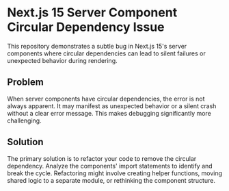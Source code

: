 # Next.js 15 Server Component Circular Dependency Issue

This repository demonstrates a subtle bug in Next.js 15's server components where circular dependencies can lead to silent failures or unexpected behavior during rendering.

## Problem
When server components have circular dependencies, the error is not always apparent. It may manifest as unexpected behavior or a silent crash without a clear error message.  This makes debugging significantly more challenging.

## Solution
The primary solution is to refactor your code to remove the circular dependency. Analyze the components' import statements to identify and break the cycle.  Refactoring might involve creating helper functions, moving shared logic to a separate module, or rethinking the component structure.
